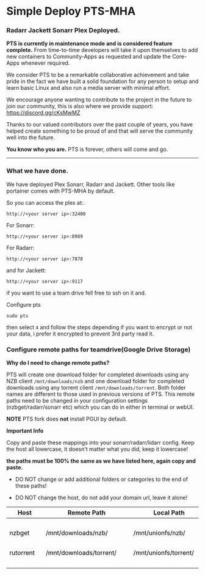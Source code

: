 # Simple Deploy PTS-MHA
### Radarr Jackett Sonarr Plex Deployed.

**PTS is currently in maintenance mode and is considered feature complete.** From time-to-time developers will take it upon themselves to add new containers to Community-Apps as requested and update the Core-Apps whenever required.

We consider PTS to be a remarkable collaborative achievement and take pride in the fact we have built a solid foundation for any person to setup and learn basic Linux and also run a media server with minimal effort.

We encourage anyone wanting to contribute to the project in the future to join our community, this is also where we provide support: https://discord.gg/cKsMwMZ

Thanks to our valued contributors over the past couple of years, you have helped create something to be proud of and that will serve the community well into the future.

**You know who you are.** PTS is forever, others will come and go.

----

### What we have done.

We have deployed Plex Sonarr, Radarr and Jackett.
Other tools like portainer comes with PTS-MHA by default.

So you can access the plex at:.
```
http://<your server ip>:32400
```

For Sonarr:

```
http://<your server ip>:8989
```

For Radarr:

```
http://<your server ip>:7878
```

and for Jackett:

```
http://<your server ip>:9117
```

if you want to use a team drive fell free to ssh on it and.


Configure pts

```
sudo pts
```

then select `4` and follow the steps depending if you want to encrypt or not your data, i prefer it encrypted to prevent 3rd party read it.

### Configure remote paths for teamdrive(Google Drive Storage)

**Why do I need to change remote paths?**  

PTS will create one download folder for completed downloads using any NZB client `/mnt/downloads/nzb` and one download folder for completed downloads using any torrent client `/mnt/downloads/torrent`. Both folder names are different to those used in previous versions of PTS. This remote paths need to be changed in your configuration settings (nzbget/radarr/sonarr etc) which you can do in either in terminal or webUI.  

**NOTE**  PTS fork does **not** install PGUI by default.


**Important Info**

Copy and paste these mappings into your sonarr/radarr/lidarr config.
Keep the host all lowercase, it doesn't matter what you did, keep it lowercase!

**the paths must be 100% the same as we have listed here, again copy and paste.**

* DO NOT change or add additional folders or categories to the end of these paths!

* DO NOT change the host, do not add your domain url, leave it alone!

| Host        | Remote Path                 | Local Path                |
|-------------|-----------------------------|---------------------------|
| <span style="color:white">sabnzbd</span>     | <span style="color: white">/mnt/downloads/nzb/</span>         | <span style="color: white">/mnt/unionfs/nzb/         |
| <span style="color:black">nzbget</span>       | <span style="color: black">/mnt/downloads/nzb/</span>          | <span style="color: black">/mnt/unionfs/nzb/</span>         |
| <span style="color:white">qbittorrent | <span style="color: white">/mnt/downloads/qbittorrent/ | <span style="color: white">/mnt/unionfs/qbittorrent/ |
| <span style="color:black">rutorrent   | <span style="color: black">/mnt/downloads/torrent/     | <span style="color: black">/mnt/unionfs/torrent/     |
| <span style="color: white">deluge      | <span style="color: white">/mnt/downloads/deluge/      | <span style="color: white">/mnt/unionfs/deluge/      |